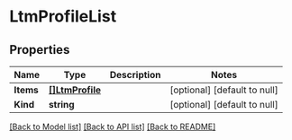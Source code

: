 # LtmProfileList

## Properties
Name | Type | Description | Notes
------------ | ------------- | ------------- | -------------
**Items** | [**[]LtmProfile**](ltm_profile.md) |  | [optional] [default to null]
**Kind** | **string** |  | [optional] [default to null]

[[Back to Model list]](../README.md#documentation-for-models) [[Back to API list]](../README.md#documentation-for-api-endpoints) [[Back to README]](../README.md)


